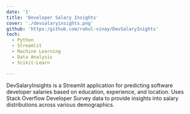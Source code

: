 ```yaml
---
date: '1'
title: 'Developer Salary Insights'
cover: './devsalaryinsights.png'
github: 'https:/github.com/rahul-vinay/DevSalaryInights'
tech:
  - Python
  - Streamlit
  - Machine Learning
  - Data Analysis
  - Scikit-Learn

---
```


DevSalaryInsights is a Streamlit application for predicting software developer salaries based on education, experience, and location. Uses Stack Overflow Developer Survey data to provide insights into salary distributions across various demographics.
